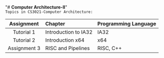 "# **Computer Architecture-II**" 
<br />``Topics in CS3021-Computer Architecture:``

| Assignment    | Chapter              | Programming Language           | 
|:-------------:|:---------------------|:-------------------------------| 
|  Tutorial 1   | Introduction to IA32 | IA32                           | 
|  Tutorial 2   | Introduction x64     | x64                            |  
| Assignment 3  | RISC and Pipelines   | RISC, C++                      |   

